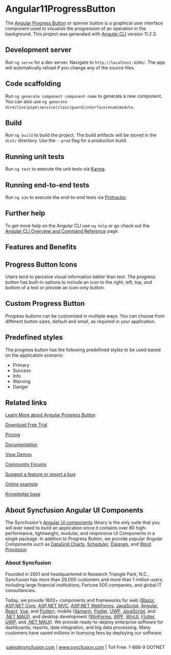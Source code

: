 # Angular11ProgressButton

The [Angular Progress Button](https://www.syncfusion.com/angular-components/angular-progress-button?utm_source=github&utm_medium=listing&utm_campaign=angular-progress-button-github-samples) or spinner button is a graphical user interface component used to visualize the progression of an operation in the background. This project was generated with [Angular CLI](https://github.com/angular/angular-cli) version 11.2.3.

## Development server

Run `ng serve` for a dev server. Navigate to `http://localhost:4200/`. The app will automatically reload if you change any of the source files.

## Code scaffolding

Run `ng generate component component-name` to generate a new component. You can also use `ng generate directive|pipe|service|class|guard|interface|enum|module`.

## Build

Run `ng build` to build the project. The build artifacts will be stored in the `dist/` directory. Use the `--prod` flag for a production build.

## Running unit tests

Run `ng test` to execute the unit tests via [Karma](https://karma-runner.github.io).

## Running end-to-end tests

Run `ng e2e` to execute the end-to-end tests via [Protractor](http://www.protractortest.org/).

## Further help

To get more help on the Angular CLI use `ng help` or go check out the [Angular CLI Overview and Command Reference](https://angular.io/cli) page.


## Features and Benefits

## Progress Button Icons

Users tend to perceive visual information better than text. The progress button has built-in options to include an icon to the right, left, top, and bottom of a text or provide an icon-only button.

## Custom Progress Button

Progress buttons can be customized in multiple ways. You can choose from different button sizes, default and small, as required in your application.

## Predefined styles

The progress button has the following predefined styles to be used based on the application scenario:

* Primary
* Success
* Info
* Warning
* Danger

## Related links

[Learn More about Angular Progress Button](https://www.syncfusion.com/angular-components/angular-progress-button?utm_source=github&utm_medium=listing&utm_campaign=angular-progress-button-github-samples)

[Download Free Trial](https://www.syncfusion.com/downloads/angular?utm_source=github&utm_medium=listing&utm_campaign=angular-progress-button-github-samples)

[Pricing](https://www.syncfusion.com/sales/teamlicense?utm_source=github&utm_medium=listing&utm_campaign=angular-progress-button-github-samples)

[Documentation](https://angular.syncfusion.com/documentation/progress-button/getting-started?utm_source=github&utm_medium=listing&utm_campaign=angular-progress-button-github-samples)

[View Demos](https://github.com/SyncfusionExamples/ej2-angular-11-progress-button?utm_source=github&utm_medium=listing&utm_campaign=angular-progress-button-github-samples)

[Community Forums](https://www.syncfusion.com/forums/angular-js2?utm_source=github&utm_medium=listing&utm_campaign=angular-progress-button-github-samples)

[Suggest a feature or report a bug](https://www.syncfusion.com/feedback/angular-components?utm_source=github&utm_medium=listing&utm_campaign=angular-progress-button-github-samples)

[Online example](https://ej2.syncfusion.com/angular/demos/#/bootstrap5/button/progress-button?utm_source=github&utm_medium=listing&utm_campaign=angular-progress-button-github-samples)

[Knowledge base](https://support.syncfusion.com/kb/article/11007/how-to-get-started-easily-with-syncfusion-angular-11-progress-button?utm_source=github&utm_medium=listing&utm_campaign=angular-progress-button-github-samples)

## About Syncfusion Angular UI Components
The Syncfusion's [Angular UI components](https://www.syncfusion.com/angular-components?utm_source=github&utm_medium=listing&utm_campaign=angular-progress-button-github-samples) library is the only suite that you will ever need to build an application since it contains over 80 high-performance, lightweight, modular, and responsive UI Components in a single package. In addition to Progress Button, we provide popular Angular Components such as [DataGrid](https://www.syncfusion.com/angular-components/angular-grid?utm_source=github&utm_medium=listing&utm_campaign=angular-progress-button-github-samples),[Charts](https://www.syncfusion.com/angular-components/angular-charts?utm_source=github&utm_medium=listing&utm_campaign=angular-progress-button-github-samples), [Scheduler](https://www.syncfusion.com/angular-components/angular-scheduler?utm_source=github&utm_medium=listing&utm_campaign=angular-progress-button-github-samples), [Diagram](https://www.syncfusion.com/angular-components/angular-diagram?utm_source=github&utm_medium=listing&utm_campaign=angular-progress-button-github-samples), and [Word Processor](https://www.syncfusion.com/angular-components/angular-word-processor?utm_source=github&utm_medium=listing&utm_campaign=angular-progress-button-github-samples).

### About Syncfusion

Founded in 2001 and headquartered in Research Triangle Park, N.C., Syncfusion has more than 29,000 customers and more than 1 million users, including large financial institutions, Fortune 500 companies, and global IT consultancies.

Today, we provide 1800+ components and frameworks for web ([Blazor](https://www.syncfusion.com/blazor-components?utm_source=github&utm_medium=listing&utm_campaign=angular-accordion-github-samples), [ASP.NET Core](https://www.syncfusion.com/aspnet-core-ui-controls?utm_source=github&utm_medium=listing&utm_campaign=angular-progress-button-github-samples), [ASP.NET MVC](https://www.syncfusion.com/aspnet-mvc-ui-controls?utm_source=github&utm_medium=listing&utm_campaign=angular-progress-button-github-samples), [ASP.NET WebForms](https://www.syncfusion.com/jquery/aspnet-webforms-ui-controls?utm_source=github&utm_medium=listing&utm_campaign=angular-progress-button-github-samples), [JavaScript](https://www.syncfusion.com/javascript-ui-controls?utm_source=github&utm_medium=listing&utm_campaign=angular-progress-button-github-samples), [Angular](https://www.syncfusion.com/angular-components?utm_source=github&utm_medium=listing&utm_campaign=angular-progress-button-github-samples), [React](https://www.syncfusion.com/react-components?utm_source=github&utm_medium=listing&utm_campaign=angular-progress-button-github-samples), [Vue](https://www.syncfusion.com/vue-components?utm_source=github&utm_medium=listing&utm_campaign=angular-progress-button-github-samples), and [Flutter](https://www.syncfusion.com/flutter-widgets?utm_source=github&utm_medium=listing&utm_campaign=angular-progress-button-github-samples)), mobile ([Xamarin](https://www.syncfusion.com/xamarin-ui-controls?utm_source=github&utm_medium=listing&utm_campaign=angular-progress-button-github-samples), [Flutter](https://www.syncfusion.com/flutter-widgets?utm_source=github&utm_medium=listing&utm_campaign=angular-progress-button-github-samples), [UWP](https://www.syncfusion.com/uwp-ui-controls?utm_source=github&utm_medium=listing&utm_campaign=angular-progress-button-github-samples), [JavaScript](https://www.syncfusion.com/javascript-ui-controls?utm_source=github&utm_medium=listing&utm_campaign=angular-progress-button-github-samples), and [.NET MAUI](https://www.syncfusion.com/maui-controls?utm_source=github&utm_medium=listing&utm_campaign=angular-progress-button-github-samples)), and desktop development ([WinForms](https://www.syncfusion.com/winforms-ui-controls?utm_source=github&utm_medium=listing&utm_campaign=angular-progress-button-github-samples), [WPF](https://www.syncfusion.com/wpf-controls?utm_source=github&utm_medium=listing&utm_campaign=angular-progress-button-github-samples), [WinUI](https://www.syncfusion.com/winui-controls?utm_source=github&utm_medium=listing&utm_campaign=angular-progress-button-github-samples), [Flutter](https://www.syncfusion.com/flutter-widgets?utm_source=github&utm_medium=listing&utm_campaign=angular-progress-button-github-samples), [UWP](https://www.syncfusion.com/uwp-ui-controls?utm_source=github&utm_medium=listing&utm_campaign=angular-progress-button-github-samples), and [.NET MAUI](https://www.syncfusion.com/maui-controls?utm_source=github&utm_medium=listing&utm_campaign=angular-progress-button-github-samples)). We provide ready-to-deploy enterprise software for dashboards, reports, data integration, and big data processing. Many customers have saved millions in licensing fees by deploying our software.

<hr style="height:0.3px;border:none;color:lightgrey;background-color:lightgrey;" />

<p align="center">
<a href="mailto:sales@syncfusion.com?Subject=Syncfusion Angular Progress Button - GitHub" target="_top">sales@syncfusion.com</a> | <a href="https://www.syncfusion.com?utm_source=github&utm_medium=listing&utm_campaign=angular-progress-button-github-samples">www.syncfusion.com</a> | Toll Free: 1-888-9 DOTNET <br>
</p>
